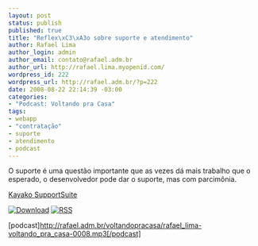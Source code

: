 ```yaml
--- 
layout: post
status: publish
published: true
title: "Reflex\xC3\xA3o sobre suporte e atendimento"
author: Rafael Lima
author_login: admin
author_email: contato@rafael.adm.br
author_url: http://rafael.lima.myopenid.com/
wordpress_id: 222
wordpress_url: http://rafael.adm.br/?p=222
date: 2008-08-22 22:14:39 -03:00
categories: 
- "Podcast: Voltando pra Casa"
tags: 
- webapp
- "contratação"
- suporte
- atendimento
- podcast
---
```

O suporte é uma questão importante que as vezes dá mais trabalho que o esperado, o desenvolvedor pode dar o suporte, mas com parcimônia.

<a href="http://kayako.com">Kayako SupportSuite</a>

<a class="noborder" href="http://rafael.adm.br/voltandopracasa/rafael_lima-voltando_pra_casa-0008.mp3" title="Download"><img src="http://rafael.adm.br/images/download_green.gif" border="0" alt="Download" /></a> <a class="noborder" href="http://feeds.feedburner.com/rafael_lima_podcast" title="RSS"><img src="http://rafael.adm.br/images/icn-feed-16x16.png" border="0" alt="RSS" /></a>

[podcast]http://rafael.adm.br/voltandopracasa/rafael_lima-voltando_pra_casa-0008.mp3[/podcast]

